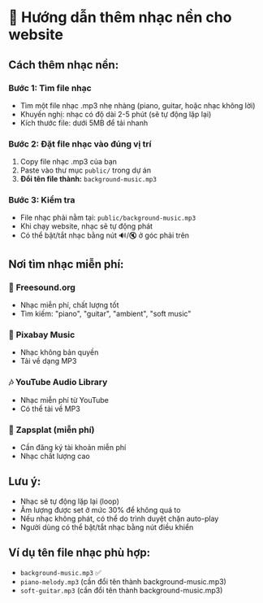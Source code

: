 # 🎵 Hướng dẫn thêm nhạc nền cho website

## Cách thêm nhạc nền:

### Bước 1: Tìm file nhạc
- Tìm một file nhạc .mp3 nhẹ nhàng (piano, guitar, hoặc nhạc không lời)
- Khuyến nghị: nhạc có độ dài 2-5 phút (sẽ tự động lặp lại)
- Kích thước file: dưới 5MB để tải nhanh

### Bước 2: Đặt file nhạc vào đúng vị trí
1. Copy file nhạc .mp3 của bạn
2. Paste vào thư mục `public/` trong dự án
3. **Đổi tên file thành:** `background-music.mp3`

### Bước 3: Kiểm tra
- File nhạc phải nằm tại: `public/background-music.mp3`
- Khi chạy website, nhạc sẽ tự động phát
- Có thể bật/tắt nhạc bằng nút 🔊/🔇 ở góc phải trên

## Nơi tìm nhạc miễn phí:

### 🎼 **Freesound.org**
- Nhạc miễn phí, chất lượng tốt
- Tìm kiếm: "piano", "guitar", "ambient", "soft music"

### 🎵 **Pixabay Music**
- Nhạc không bản quyền
- Tải về dạng MP3

### 🎶 **YouTube Audio Library**
- Nhạc miễn phí từ YouTube
- Có thể tải về MP3

### 🎤 **Zapsplat** (miễn phí)
- Cần đăng ký tài khoản miễn phí
- Nhạc chất lượng cao

## Lưu ý:
- Nhạc sẽ tự động lặp lại (loop)
- Âm lượng được set ở mức 30% để không quá to
- Nếu nhạc không phát, có thể do trình duyệt chặn auto-play
- Người dùng có thể bật/tắt nhạc bằng nút điều khiển

## Ví dụ tên file nhạc phù hợp:
- `background-music.mp3` ✅
- `piano-melody.mp3` (cần đổi tên thành background-music.mp3)
- `soft-guitar.mp3` (cần đổi tên thành background-music.mp3)
